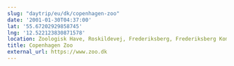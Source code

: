 ```yaml
---
slug: "daytrip/eu/dk/copenhagen-zoo"
date: '2001-01-30T04:37:00'
lat: '55.67202929858745'
lng: '12.522123830871578'
location: Zoologisk Have, Roskildevej, Frederiksberg, Frederiksberg Kommune, Region Hovedstaden, 2000, Danmark
title: Copenhagen Zoo
external_url: https://www.zoo.dk
---
```




